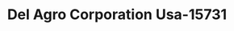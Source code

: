 ---
f_zip-code: 91405
f_state-code: CA
title: Del Agro Corporation Usa-15731
f_phone: 818-782-2246
f_city-only: Van Nuys
f_address: 14505 Sherman Way Van Nuys
f_location-unique-id: '15731'
slug: del-agro-corporation-usa-15731
updated-on: '2024-05-30T13:46:58.046Z'
created-on: '2024-05-30T13:36:59.803Z'
published-on: '2024-05-30T13:54:32.469Z'
f_city-state: cms/city/van-nuys-ca.md
f_company: cms/company/del-agro-corporation-usa.md
f_state: cms/state/california.md
layout: '[payday-loan].html'
tags: payday-loan
---